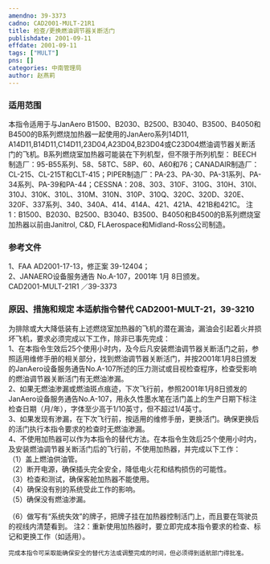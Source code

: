 ```yaml
---
amendno: 39-3373  
cadno: CAD2001-MULT-21R1  
title: 检查/更换燃油调节器关断活门  
publishdate: 2001-09-11  
effdate: 2001-09-11  
tags: ["MULT"]  
pns: []  
categories: 中南管理局  
author: 赵燕莉  
---
```

  
### 适用范围  
本指令适用于与JanAero B1500、B2030、B2500、B3040、B3500、B4050和B4500的B系列燃烧加热器一起使用的JanAero系列14D11, A14D11,B14D11,C14D11,23D04,A23D04,B23D04或C23D04燃油调节器关断活门的飞机。B系列燃烧室加热器可能装在下列机型，但不限于所列机型：
BEECH制造厂：95-B55系列、58、58TC、58P、60、A60和76；CANADAIR制造厂：CL-215、CL-215T和CLT-415；PIPER制造厂：PA-23、PA-30、PA-31系列、PA-34系列、PA-39和PA-44；CESSNA：208、303、310F、310G、310H、310I、310J、310K、310L、310M、310N、310P、310Q、320C、320D、320E、320F、337系列、340、340A、414、414A、421、421A、421B和421C。
注1：B1500、B2030、B2500、B3040、B3500、B4050和B4500的B系列燃烧室加热器以前由Janitrol, C&D, FLAerospace和Midland-Ross公司制造。  
  
<!--more-->  
### 参考文件  
1、FAA AD2001-17-13，修正案 39-12404；  
 2、JANAERO设备服务通告 No.A-107，2001年 1月 8日颁发。  
       CAD2001-MULT-21R1   ／39-3373  
  
### 原因、措施和规定 本适航指令替代 CAD2001-MULT-21，39-3210  
为排除或大大降低装有上述燃烧室加热器的飞机的潜在漏油，漏油会引起着火并损坏飞机，要求必须完成以下工作，除非已事先完成：  
    1、在本指令生效后25个使用小时内，及今后凡安装燃油调节器关断活门之前，参照适用维修手册的相关部分，找到燃油调节器关断活门，并按2001年1月8日颁发的JanAero设备服务通告No.A-107所述的压力测试或目视检查程序，检查受影响的燃油调节器关断活门有无燃油渗漏。  
2、如果无燃油渗漏或燃油斑点痕迹，下次飞行前，参照2001年1月8日颁发的JanAero设备服务通告No.A-107，用永久性墨水笔在活门盖上的生产日期下标注检查日期（月/年），字体至少高于1/10英寸，但不超过1/4英寸。  
    3、如果发现有渗漏，在下次飞行前，按适用的维修手册，更换活门。确保更换后的活门执行本指令要求的检查时无燃油渗漏。  
    4、不使用加热器可以作为本指令的替代方法。在本指令生效后25个使用小时内，及安装燃油调节器关断活门后的飞行前，不使用加热器，并完成以下工作：  
（1）盖上燃油供油管。  
       （2）断开电源，确保插头完全安全，降低电火花和结构损伤的可能性。  
（3）检查和测试，确保客舱加热器不能使用。  
（4）确保没有别的系统受此工作的影响。  
（5）确保没有燃油渗漏。  
  
（6）做写有“系统失效”的牌子，把牌子挂在加热器控制活门上，而且要在驾驶员的视线内清楚看到。         注2：重新使用加热器时，要立即完成本指令要求的检查、标记和更换工作（如适用）。  
  
    完成本指令可采取能确保安全的替代方法或调整完成的时间，但必须得到适航部门得批准。  
